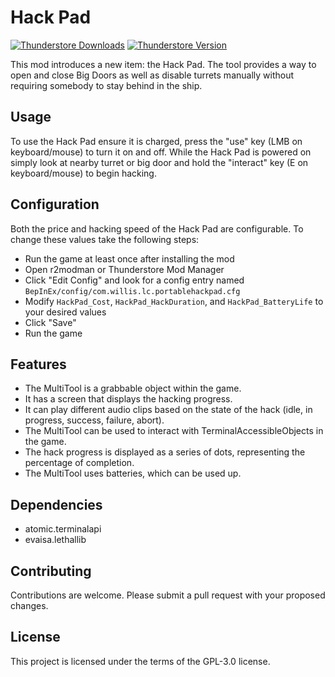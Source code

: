 # Hack Pad

[![Thunderstore Downloads](https://img.shields.io/thunderstore/dt/willis81808/HackPad?style=for-the-badge&logo=thunderstore&logoColor=white)](https://thunderstore.io/c/lethal-company/p/willis81808/HackPad/)
[![Thunderstore Version](https://img.shields.io/thunderstore/v/willis81808/HackPad?style=for-the-badge&logo=thunderstore&logoColor=white)](https://thunderstore.io/c/lethal-company/p/willis81808/HackPad/)


This mod introduces a new item: the Hack Pad. The tool provides a way to open and close Big Doors as well as disable turrets manually without requiring somebody to stay behind in the ship.

## Usage

To use the Hack Pad ensure it is charged, press the "use" key (LMB on keyboard/mouse) to turn it on and off. While the Hack Pad is powered on simply look at nearby turret or big door and hold the "interact" key (E on keyboard/mouse) to begin hacking.

## Configuration

Both the price and hacking speed of the Hack Pad are configurable.
To change these values take the following steps:
- Run the game at least once after installing the mod
- Open r2modman or Thunderstore Mod Manager
- Click "Edit Config" and look for a config entry named `BepInEx/config/com.willis.lc.portablehackpad.cfg`
- Modify `HackPad_Cost`, `HackPad_HackDuration`, and `HackPad_BatteryLife` to your desired values
- Click "Save"
- Run the game

## Features

- The MultiTool is a grabbable object within the game.
- It has a screen that displays the hacking progress.
- It can play different audio clips based on the state of the hack (idle, in progress, success, failure, abort).
- The MultiTool can be used to interact with TerminalAccessibleObjects in the game.
- The hack progress is displayed as a series of dots, representing the percentage of completion.
- The MultiTool uses batteries, which can be used up.

## Dependencies

- atomic.terminalapi
- evaisa.lethallib

## Contributing

Contributions are welcome. Please submit a pull request with your proposed changes.

## License

This project is licensed under the terms of the GPL-3.0 license.
